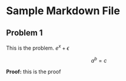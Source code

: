 # Sample Markdown File

## Problem 1

This is the problem. $e^x+ \epsilon$

$$a^b=c$$

**Proof:** this is the proof
